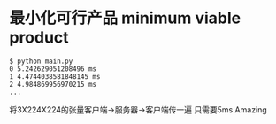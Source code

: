 # 最小化可行产品 minimum viable product

```
$ python main.py
0 5.242629051208496 ms
1 4.4744038581848145 ms
2 4.984869956970215 ms
...
```

将3X224X224的张量客户端->服务器->客户端传一遍 只需要5ms Amazing